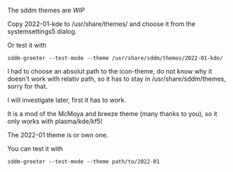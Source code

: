 The sddm themes are *WIP*

Copy 2022-01-kde to /usr/share/themes/ and choose it from the systemsettings5 dialog.

Or test it with

```
sddm-greeter --test-mode --theme /usr/share/sddm/themes/2022-01-kde/
```

I had to choose an absolut path to the icon-theme, do not know why it doesn't work with relativ path, so it has to stay in /usr/share/sddm/themes, sorry for that.

I will investigate later, first it has to work.

It is a mod of the McMoya and breeze theme  (many thanks to you), so it only works with plasma/kde/kf5!

The 2022-01 theme is or own one.

You can test it with

```
sddm-greeter --test-mode --theme path/to/2022-01
```
